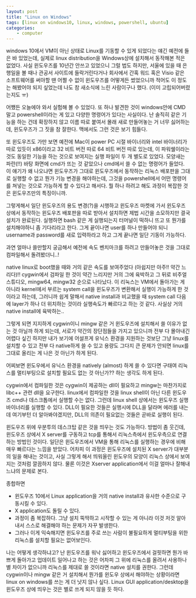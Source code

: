 ```yaml
---
layout: post
title: "Linux on Windows"
tags: [linux on windows10, linux, windows, powershell, ubuntu]
categories:
    - computer
---
```


windows 10에서 VM이 아닌 상태로 Linux를 기동할 수 있게 되었다는 얘긴 예전에 들은 바 있었는데, 실제로 linux distribution을 Windows상에 설치해서 동작해본 적은 없었다. 사실 윈도우즈를 10년간 안쓰고 있었으니 그럴 법도 하지만, 서울에 있을 때 은행일을 볼 때나 관공서 사이트에 들락거린다거나 회사에서 간혹 워드 혹은 Visio 같은 소프트웨어를 써야할 땐 어쩔 수 없이 윈도우즈를 어떻게든 썼었으니까 적어도 이 정도는 해봤어야 되지 싶었는데 나도 참 새소식에 느린 사람이구나 했다. (이미 고립되어버렸는지도 ㅠ)

어쨌든 오늘에야 와서 실험해 볼 수 있었다. 또 하나 발견한 것이 windows안에 CMD 말고 powershell이라는 게 있고 다양한 명령어가 있다는 사실이다. 난 솔직히 같은 기능을 하는 건데 확장하지 않고 이름 따로 붙여서 몰래 새로 만들어놓는 거 너무 싫어하는데, 윈도우즈가 그 짓을 참 잘한다. 맥에서도 그런 것은 보기 힘들다. 

또 윈도우즈도 가만 보면 예전에 Mac이 power PC 시절 바이너리와 intel 바이너리가 따로 있듯이 x86이라고 32 비트 버전 따로 64 비트 버전 따로 있는데, 이 파워쉘이라는 것도 동일한 기능을 하는 것으로 보여지는 실행 파일이 두 개 별도로 있었다. 모양새는 파란(!!) 바탕 화면에 cmd가 뜨는 것 같았으나 cmd에서 쓸 수 없는 명령어가 들었다. 이 얘기가 왜 나오냐면 윈도우즈가 그대로 윈도우즈에서 동작하는 리눅스 배포판을 그대로 실행할 수 없고 뭔가 기능 변경을 해야하는데, 그것을 powershell에서 어떤 명령어를 쳐넣는 것으로 가능하게 할 수 있다고 해서다. 뭘 하나 하려고 해도 과정이 복잡한 것은 윈도우즈만의 특징이니까.

그렇게해서 일단 윈도우즈의 용도 변경(?)을 시행하고 윈도우즈 마켓에 가서 윈도우즈 상에서 동작하는 윈도우즈 배포판을 따로 받아서 설치하면 제법 시간을 소모하지만 결국 설치가 완료된다. 실행하면 bash 같은 게 실행되는지 터머널이 떡하니 뜨고 또 뭔가를 설치해야하니 좀 기다리라고 한다. 그게 끝이나면 user를 하나 만들어야 되니 username과 password를 새로 입력하라고 하고 그게 끝나면 일단 기동이 가능하다.

과연 얼마나 쓸만할지 궁금해서 예전에 속도 벤치마크를 하려고 만들어놓은 것을 그대로 컴파일해서 돌려봤더니..!

native linux로 boot했을 때와 거의 같은 속도를 보여주었다 (아쉽지만 아주!! 약간 느리다)!! cygwin에서 검파일 한 것이 약간 느리지만 거의 그에 육박하고 그 뒤로 비주얼 스튜디오, mingw64, mingw32 순으로 나타났다. 이 리눅스는 VM에서 돌아가는 게 아니라 kernel에서 부르는 system call을 윈도우즈가 변환해서 실행이 가능하게 한 것이라고 하는데, 그러니까 쉽게 말해서 native install과 비교했을 때 system call 다음에 layer가 하나 더 위치하는 것이라 실행속도가 빠르다고 하는 것 같다. 사실상 거의 native install에 육박하는..

그렇게 되면 지지하게 cygwin이니 mingw 같은 거 윈도우즈에 설치해서 쓸 이유가 없는 것 아닐까 하게 되는데, 서로가 약간의 장단점들을 가지고 있으니까 전부 다 몰아내긴 어렵다 싶긴 하지만 내가 보기에 어설프게 유닉스 환경을 지원하는 것보단 그냥 linux를 설치할 수 있고 전부 다 native하게 쓸 수 있고 용량도 그다지 큰 문제가 안되면 linux를 그대로 올리는 게 나은 것 아닌가 하게 된다.

어찌보면 윈도우에서 유닉스 환경을 natively (almost) 하게 쓸 수 있다면 구태여 리눅스를 멀티부팅으로 설치할 필요도 없는 것 아닌가?? 하는 생각도 하게 된다. 

cygwin에서 컴파일한 것은 cygwin이 제공하는 dll이 필요하고 mingw는 마찬가지로 libc++ 관련 dll을 요구한다. linux에서 컴파일한 것을 linux shell이 아닌 다른 윈도우즈 cmd나 데스크톱에서 실행할 수는 없다. 그런데 linux shell 상에서는 윈도우즈 실행 바이너리를 실행할 수 있다. DLL이 필요한 것들은 실행시에 DLL을 달라며 에러를 내는데 여기부턴 더 알아봐야겠지만, DLL의 의존이 필요없는 것들은 곧바로 실행이 된다.

윈도우즈 위에 우분투의 데스크탑 같은 것을 띄우는 것도 가능하다. 방법이 좀 웃긴데, 윈도우즈 상에서 X server를 구동하고 tcp를 통해서 리눅스측에서 윈도우측으로 연결하는 방법인 것이다. 일단은 윈도우즈에서 VM을 통해 리눅스를 실행하는 경우에 비해 매우 빠르다는 느낌을 받았다. 어차피 이 과정은 윈도우즈에 설치된 X server가 대부분의 일을 해내는 것이고, 사실 그렇게 해서 띄워올린 윈도우의 모양이 리눅스 상에서 보여지는 것처럼 깔끔하지 않다. 물론 이것은 Xserver application에서 이걸 얼마나 잘해내느냐의 문제로 본다. 

종합하면
- 윈도우즈 10에서 Linux application을 거의 native install과 유사한 수준으로 구동시킬 수 있다.
- X application도 돌릴 수 있다. 
- 과정이 좀 복잡하다. 그냥 설치 뚝딱하고 시작할 수 있는 게 아니라 이것 저것 알아내서 스스로 해결해야 하는 문제가 자꾸 발생한다.
- 그러나 이게 익숙해지면 윈도우즈를 주로 쓰는 사람이 불필요하게 멀티부팅을 위한 리눅스를 설치할 필요는 없어보인다.

나는 어떻게 생각하냐고? 난 윈도우즈를 워낙 싫어하고 윈도우즈에서 걸핏하면 뭔가 바쁘게 돌아가고 업데이트 일어나고 하는 것은 어차피 그 위에 리눅스를 올려서 사용하나 별 차이가 없으니까 리눅스를 제대로 쓸 것이라면 native 설치를 권한다. 그런데 cygwin이나 mingw 같은 거 설치해서 뭔가를 윈도우 상에서 해야하는 상황이라면 linux on windows를 쓰는 게 더 낫지 않나 싶다. Linux GUI application/desktop을 윈도우즈 상에 띄우는 것은 별로 쓰게 되지 않을 듯 하다.


